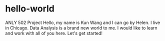 # hello-world
ANLY 502 Project
Hello, my name is Kun Wang and I can go by Helen. I live in Chicago.
Data Analysis is a brand new world to me. I would like to learn and work with all of you here.
Let's get started!
